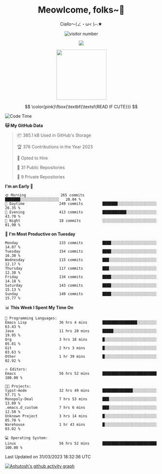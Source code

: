 <div align="center">
  <h1>Meowlcome, folks~👋</h1>
  <p>Ciallo～(∠・ω< )⌒★</p>
</div>

<p align="center">
  <img src="https://count.getloli.com/get/@Ziqi-Yang?theme=rule34" alt="visitor number" />
</p>

<p align="center">
  <img src="https://skillicons.dev/icons?i=rust,c,py,flutter,go,java,js,bash,linux,emacs" />
</p>
<p align="center">
  <img height="165" src="https://github-readme-stats.vercel.app/api?username=Ziqi-Yang&show_icons=true&include_all_commits=true&hide_border=true" />
</p>

$$
\color{pink}\fbox{\textbf{\textsf{READ IF CUTE}}}
$$

<!--START_SECTION:waka-->
![Code Time](http://img.shields.io/badge/Code%20Time-802%20hrs%2037%20mins-blue)

**🐱 My GitHub Data** 

> 📦 385.1 kB Used in GitHub's Storage 
 > 
> 🏆 376 Contributions in the Year 2023
 > 
> 💼 Opted to Hire
 > 
> 📜 31 Public Repositories 
 > 
> 🔑 9 Private Repositories 
 > 
**I'm an Early 🐤** 

```text
🌞 Morning                265 commits         ███████░░░░░░░░░░░░░░░░░░   28.04 % 
🌆 Daytime                249 commits         ███████░░░░░░░░░░░░░░░░░░   26.35 % 
🌃 Evening                413 commits         ███████████░░░░░░░░░░░░░░   43.70 % 
🌙 Night                  18 commits          ░░░░░░░░░░░░░░░░░░░░░░░░░   01.90 % 
```
📅 **I'm Most Productive on Tuesday** 

```text
Monday                   133 commits         ████░░░░░░░░░░░░░░░░░░░░░   14.07 % 
Tuesday                  154 commits         ████░░░░░░░░░░░░░░░░░░░░░   16.30 % 
Wednesday                115 commits         ███░░░░░░░░░░░░░░░░░░░░░░   12.17 % 
Thursday                 117 commits         ███░░░░░░░░░░░░░░░░░░░░░░   12.38 % 
Friday                   134 commits         ████░░░░░░░░░░░░░░░░░░░░░   14.18 % 
Saturday                 143 commits         ████░░░░░░░░░░░░░░░░░░░░░   15.13 % 
Sunday                   149 commits         ████░░░░░░░░░░░░░░░░░░░░░   15.77 % 
```


📊 **This Week I Spent My Time On** 

```text
💬 Programming Languages: 
Emacs Lisp               36 hrs 4 mins       ████████████████░░░░░░░░░   63.43 % 
Java                     11 hrs 20 mins      █████░░░░░░░░░░░░░░░░░░░░   19.95 % 
Org                      3 hrs 18 mins       █░░░░░░░░░░░░░░░░░░░░░░░░   05.81 % 
Git                      2 hrs 3 mins        █░░░░░░░░░░░░░░░░░░░░░░░░   03.63 % 
Other                    1 hr 39 mins        █░░░░░░░░░░░░░░░░░░░░░░░░   02.92 % 

🔥 Editors: 
Emacs                    56 hrs 52 mins      █████████████████████████   100.00 % 

🐱‍💻 Projects: 
typst-mode               32 hrs 49 mins      ██████████████░░░░░░░░░░░   57.71 % 
Monopoly-Deal            7 hrs 53 mins       ███░░░░░░░░░░░░░░░░░░░░░░   13.89 % 
.emacs.d_custom          7 hrs 6 mins        ███░░░░░░░░░░░░░░░░░░░░░░   12.50 % 
Unknown Project          3 hrs 14 mins       █░░░░░░░░░░░░░░░░░░░░░░░░   05.70 % 
Warehouse                1 hr 43 mins        █░░░░░░░░░░░░░░░░░░░░░░░░   03.02 % 

💻 Operating System: 
Linux                    56 hrs 52 mins      █████████████████████████   100.00 % 
```


 Last Updated on 31/03/2023 18:32:36 UTC
<!--END_SECTION:waka-->


[![Ashutosh's github activity graph](https://github-readme-activity-graph.cyclic.app/graph?username=Ziqi-Yang&theme=github)](https://github.com/ashutosh00710/github-readme-activity-graph)

